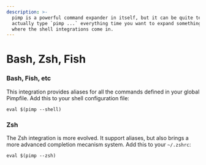 ```yaml
---
description: >-
  pimp is a powerful command expander in itself, but it can be quite tedious to
  actually type `pimp ...` everything time you want to expand something. This is
  where the shell integrations come in.
---
```


# Bash, Zsh, Fish

### Bash, Fish, etc

This integration provides aliases for all the commands defined in your global Pimpfile. Add this to your shell configuration file:

```text
eval $(pimp --shell)
```

### Zsh

The Zsh integration is more evolved. It support aliases, but also brings a more advanced completion mecanism system. Add this to your `~/.zshrc`:

```text
eval $(pimp --zsh)
```

